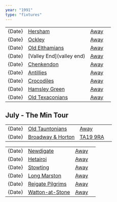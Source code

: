 ```yaml
---
year: "1991"
type: "fixtures"
---
```


|  |  |  |  |
|:---|:---|:---|:---|
| {Date} | [Hersham](/1991/hersham) | [Away]() |
| {Date} | [Ockley](/1991/ockley) | [Away](https://goo.gl/maps/vmhvFhbrVZGrsXAAA) |
| {Date} | [Old Elthamians](/1991/old-elthamians) | [Away](https://goo.gl/maps/FQbBNZQTFggEmhfv9) |
| {Date} | [Valley End](valley end) | [Away]() |
| {Date} | [Chenkendon](/1991/chenkendon) | [Away]() |
| {Date} | [Antillies](/1991/antillies) | [Away]() |
| {Date} | [Crocodiles](/1991/crocodiles) | [Away]() |
| {Date} | [Hamsley Green](/1991/hamsley-green) | [Away]() |
| {Date} | [Old Texaconians](/1991/old-texaconians) | [Away]() |

## July - The Min Tour

|  |  |  |  |
|:---|:---|:---|:---|
| {Date} | [Old Tauntonians](/1991/old-tauntonians) | [Away](https://goo.gl/maps/viL3E8ucMGGG7G9i8) |
| {Date} | [Broadway & Horton](/1991/broadway-and-horton) | [TA19 9RA](https//goo.gl/maps/hVamJL8if6v) |


|  |  |  |  |
|:---|:---|:---|:---|
| {Date} | [Newdigate](/1991/newdigate) | [Away](https://goo.gl/maps/kQnkUfc3MdtqLyvd8) |
| {Date} | [Hetairoi](/1991/hetairoi) | [Away]() |
| {Date} | [Stowting](/1991/stowting) | [Away](https://goo.gl/maps/A5HTfBKbD44fwSDq7) |
| {Date} | [Long Marston](/1991/long-marston) | [Away]() |
| {Date} | [Reigate Pilgrims](/1991/reigate-pilgrims) | [Away](https://goo.gl/maps/z54KDhWLtQreY6xy9) |
| {Date} | [Watton-at-Stone](/1991/watton-at-stone) | [Away](https://goo.gl/maps/JPBQawMsjLgYtVHk9) |